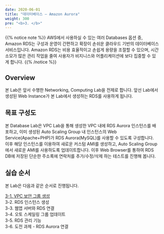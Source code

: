 ```yaml
---
date: 2020-06-01
title: "데이터베이스 – Amazon Aurora"
weight: 300
pre: "<b>3. </b>"
---
```


{{% notice note %}}
AWS에서 사용하실 수 있는 여러 Databases 옵션 중, Amazon RDS는 구성과 운영이 간편하고 확장이 손쉬운 클라우드 기반의 데이터베이스 서비스입니다. Amazon RDS는 비용 효율적이고 손쉽게 용량을 조절할 수 있으며, 시간 소모가 많은 관리 작업을 줄여 사용자가 비지니스와 어플리케이션에 보다 집중할 수 있게 합니다.
{{% /notice %}}

## Overview

본 Lab은 앞서 수행한 Networking, Computing Lab을 전제로 합니다. 앞선 Lab에서 생성된 Web Instance가 본 Lab에서 생성하는 RDS를 사용하게 됩니다.

## 목표 구성도
본 Database Lab은 VPC Lab을 통해 생성한 VPC 내에 RDS Aurora 인스턴스를 배포하고, 이미 생성된 Auto Scaling Group 내 인스턴스의 Web Service(Apache+PHP)가 RDS Aurora(MySQL)를 사용할 수 있도록 구성합니다. 이후 해당 인스턴스를 이용하여 새로운 커스텀 AMI를 생성하고, Auto Scaling Group에서 새로운 AMI를 사용하도록 업데이트합니다. 이후 Web Browser를 통하여 RDS DB에 저장된 단순한 주소록에 연락처를 추가/수정/삭제 하는 테스트를 진행해 봅니다.

## 실습 순서
본 Lab은 다음과 같은 순서로 진행됩니다.

[3-1. VPC 보안 그룹 생성](./create_sg)  
3-2. RDS 인스턴스 생성  
3-3. 웹앱 서버와 RDS 연결  
3-4. 오토 스케일링 그룹 업데이트  
3-5. RDS 관리 기능  
3-6. 도전 과제 - RDS Aurora 연결  